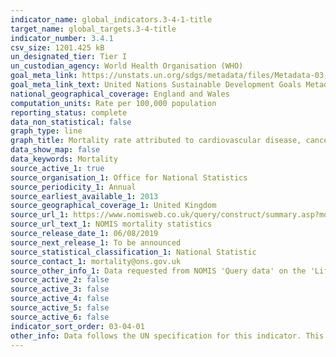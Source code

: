```yaml
---
indicator_name: global_indicators.3-4-1-title
target_name: global_targets.3-4-title
indicator_number: 3.4.1
csv_size: 1201.425 kB
un_designated_tier: Tier I
un_custodian_agency: World Health Organisation (WHO)
goal_meta_link: https://unstats.un.org/sdgs/metadata/files/Metadata-03-04-01.pdf
goal_meta_link_text: United Nations Sustainable Development Goals Metadata (PDF 72.6 KB)
national_geographical_coverage: England and Wales
computation_units: Rate per 100,000 population
reporting_status: complete
data_non_statistical: false
graph_type: line
graph_title: Mortality rate attributed to cardiovascular disease, cancer, diabetes or chronic respiratory disease
data_show_map: false
data_keywords: Mortality
source_active_1: true
source_organisation_1: Office for National Statistics
source_periodicity_1: Annual
source_earliest_available_1: 2013
source_geographical_coverage_1: United Kingdom
source_url_1: https://www.nomisweb.co.uk/query/construct/summary.asp?mode=construct&version=0&dataset=161
source_url_text_1: NOMIS mortality statistics
source_release_date_1: 06/08/2019
source_next_release_1: To be announced
source_statistical_classification_1: National Statistic
source_contact_1: mortality@ons.gov.uk
source_other_info_1: Data requested from NOMIS 'Query data' on the 'Life events - Mortality statistics - underlying cause, sex and age (2013 to 2018)' database.
source_active_2: false
source_active_3: false
source_active_4: false
source_active_5: false
source_active_6: false
indicator_sort_order: 03-04-01
other_info: Data follows the UN specification for this indicator. This indicator has not been identified in collaboration with topic experts.
---
```

